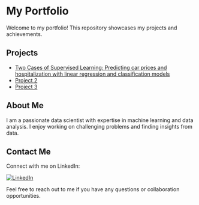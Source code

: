 # My Portfolio

Welcome to my portfolio! This repository showcases my projects and achievements.

## Projects

- [Two Cases of Supervised Learning: Predicting car prices and hospitalization with linear regression and classification models](https://github.com/cristhianc001/predicting-prices-and-hospitalization-with-supervised-learning)
- [Project 2](https://github.com/your-username/project-2)
- [Project 3](https://github.com/your-username/project-3)

## About Me

I am a passionate data scientist with expertise in machine learning and data analysis. I enjoy working on challenging problems and finding insights from data.

## Contact Me

Connect with me on LinkedIn:

[![LinkedIn](linkedin_button.png)](https://www.linkedin.com/in/your-linkedin-profile)

Feel free to reach out to me if you have any questions or collaboration opportunities.

